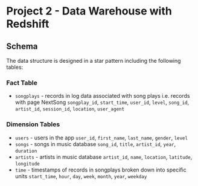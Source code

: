 # Project 2 - Data Warehouse with Redshift

## Schema

The data structure is designed in a star pattern including the following tables:

### Fact Table
* `songplays` - records in log data associated with song plays i.e. records with page NextSong
`songplay_id`, `start_time`, `user_id`, `level`, `song_id`, `artist_id`, `session_id`, `location`, `user_agent`

### Dimension Tables
* `users` - users in the app
`user_id`, `first_name`, `last_name`, `gender`, `level`
* `songs` - songs in music database
`song_id`, `title`, `artist_id`, `year`, `duration`
* `artists` - artists in music database
`artist_id`, `name`, `location`, `latitude`, `longitude`
* `time` - timestamps of records in songplays broken down into specific units
`start_time`, `hour`, `day`, `week`, `month`, `year`, `weekday`